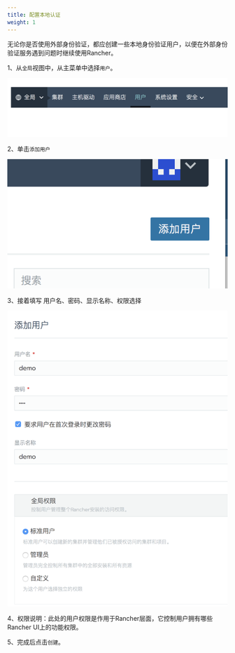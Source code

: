 ```yaml
---
title: 配置本地认证
weight: 1
---
```


无论你是否使用外部身份验证，都应创建一些本地身份验证用户，以便在外部身份验证服务遇到问题时继续使用Rancher。

1、从`全局`视图中，从主菜单中选择`用户`。

![image-20180823140127967](_index.assets/image-20180823140127967.png)

2、单击`添加用户`

![image-20180823140153803](_index.assets/image-20180823140153803.png)

3、接着填写 用户名、密码、显示名称、权限选择

![image-20180823140638078](_index.assets/image-20180823140638078.png)

4、权限说明：此处的用户权限是作用于Rancher层面，它控制用户拥有哪些Rancher UI上的功能权限。

5、完成后点击`创建`。